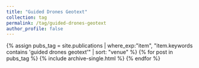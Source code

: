 ```yaml
---
title: "Guided Drones Geotext"
collection: tag
permalink: /tag/guided-drones-geotext
author_profile: false
---
```

{% assign pubs_tag = site.publications | where_exp:"item", "item.keywords contains 'guided drones geotext'" | sort: "venue" %}
{% for post in pubs_tag %}
  {% include archive-single.html %}
{% endfor %}